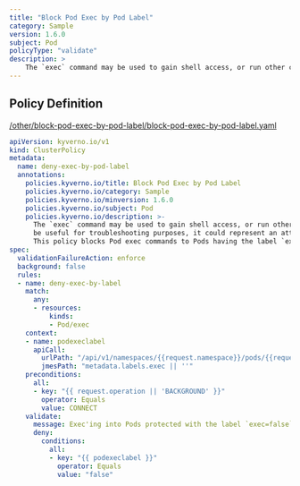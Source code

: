 ```yaml
---
title: "Block Pod Exec by Pod Label"
category: Sample
version: 1.6.0
subject: Pod
policyType: "validate"
description: >
    The `exec` command may be used to gain shell access, or run other commands, in a Pod's container. While this can be useful for troubleshooting purposes, it could represent an attack vector and is discouraged. This policy blocks Pod exec commands to Pods having the label `exec=false`.
---
```


## Policy Definition
<a href="https://github.com/kyverno/policies/raw/main//other/block-pod-exec-by-pod-label/block-pod-exec-by-pod-label.yaml" target="-blank">/other/block-pod-exec-by-pod-label/block-pod-exec-by-pod-label.yaml</a>

```yaml
apiVersion: kyverno.io/v1
kind: ClusterPolicy
metadata:
  name: deny-exec-by-pod-label
  annotations:
    policies.kyverno.io/title: Block Pod Exec by Pod Label
    policies.kyverno.io/category: Sample
    policies.kyverno.io/minversion: 1.6.0
    policies.kyverno.io/subject: Pod
    policies.kyverno.io/description: >-
      The `exec` command may be used to gain shell access, or run other commands, in a Pod's container. While this can
      be useful for troubleshooting purposes, it could represent an attack vector and is discouraged.
      This policy blocks Pod exec commands to Pods having the label `exec=false`.
spec:
  validationFailureAction: enforce
  background: false
  rules:
  - name: deny-exec-by-label
    match:
      any:
      - resources:
          kinds:
          - Pod/exec
    context:
    - name: podexeclabel
      apiCall:
        urlPath: "/api/v1/namespaces/{{request.namespace}}/pods/{{request.name}}"
        jmesPath: "metadata.labels.exec || ''"
    preconditions:
      all:
      - key: "{{ request.operation || 'BACKGROUND' }}"
        operator: Equals
        value: CONNECT
    validate:
      message: Exec'ing into Pods protected with the label `exec=false` is forbidden.
      deny:
        conditions:
          all:
          - key: "{{ podexeclabel }}"
            operator: Equals
            value: "false"

```
